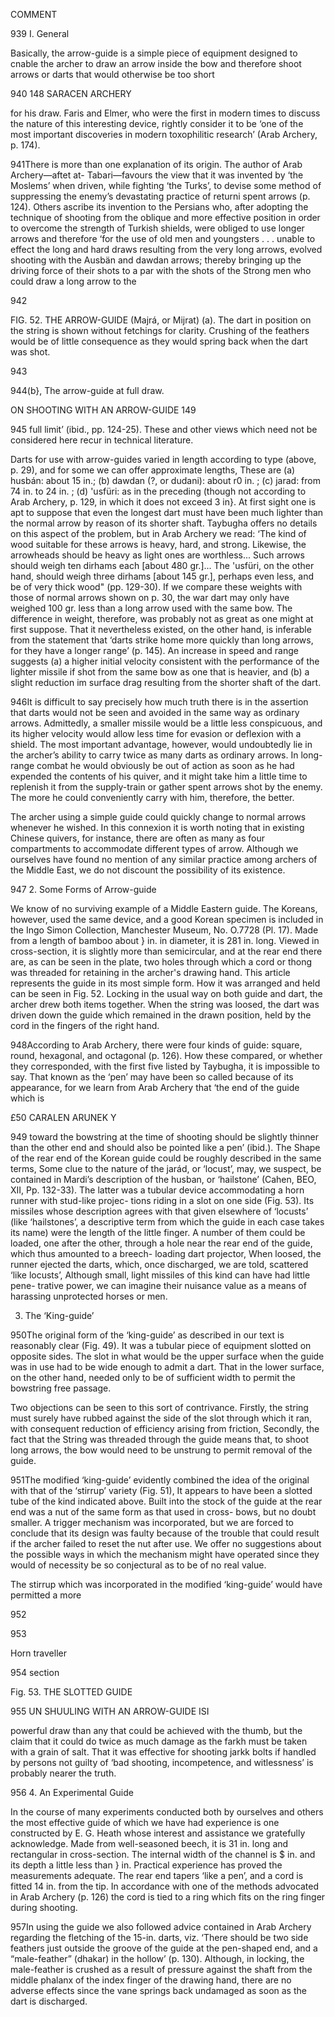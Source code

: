 COMMENT

939 I. General


Basically, the arrow-guide is a simple piece of equipment designed to cnable the archer to draw an arrow inside the bow and therefore shoot arrows or darts that would otherwise be too short

940 148 SARACEN ARCHERY


for his draw. Faris and Elmer, who were the first in modern times to discuss the nature of this interesting device, rightly consider it to be ‘one of the most important discoveries in modern toxophilitic research’ (Arab Archery, p. 174).

941There is more than one explanation of its origin. The author of Arab Archery—aftet at- Tabari—favours the view that it was invented by ‘the Moslems’ when driven, while fighting ‘the Turks’, to devise some method of suppressing the enemy’s devastating practice of returni spent arrows (p. 124). Others ascribe its invention to the Persians who, after adopting the technique of shooting from the oblique and more effective position in order to overcome the strength of Turkish shields, were obliged to use longer arrows and therefore ‘for the use of old men and youngsters . . . unable to effect the long and hard draws resulting from the very long arrows, evolved shooting with the Ausbän and dawdan arrows; thereby bringing up the driving force of their shots to a par with the shots of the Strong men who could draw a long arrow to the



942

FIG. 52. THE ARROW-GUIDE (Majrá, or Mijrat) (a). The dart in position on the string is shown without fetchings for clarity.  Crushing of the feathers would be of little consequence as they would spring back when the dart was shot.

943



944(b}, The arrow-guide at full draw.


ON SHOOTING WITH AN ARROW-GUIDE 149

945 full limit’ (ibid., pp. 124-25). These and other views which need not be considered here recur in technical literature.

Darts for use with arrow-guides varied in length according to type (above, p. 29), and for some we can offer approximate lengths, These are (a) husbán: about 15 in.; (b) dawdan (?, or dudani): about r0 in. ; (c) jarad: from 74 in. to 24 in. ; (d) 'usfüri: as in the preceding (though not according to Arab Archery, p. 129, in which it does not exceed 3 in}. At first sight one is apt to suppose that even the longest dart must have been much lighter than the normal arrow by reason of its shorter shaft. Taybugha offers no details on this aspect of the problem, but in Arab Archery we read: ‘The kind of wood suitable for these arrows is heavy, hard, and strong. Likewise, the arrowheads should be heavy as light ones are worthless... Such arrows should weigh ten dirhams each [about 480 gr.]... The 'usfüri, on the other hand, should weigh three dirhams [about 145 gr.], perhaps even less, and be of very thick wood" (pp. 129-30). If we compare these weights with those of normal arrows shown on p. 30, the war dart may only have weighed 100 gr. less than a long arrow used with the same bow. The difference in weight, therefore, was probably not as great as one might at first suppose. That it nevertheless existed, on the other hand, is inferable from the statement that ‘darts strike home more quickly than long arrows, for they have a longer range’ (p. 145). An increase in speed and range suggests (a) a higher initial velocity consistent with the performance of the lighter missile if shot from the same bow as one that is heavier, and (b) a slight reduction im surface drag resulting from the shorter shaft of the dart.

946It is difficult to say precisely how much truth there is in the assertion that darts would not be seen and avoided in the same way as ordinary arrows. Admittedly, a smaller missile would be a little less conspicuous, and its higher velocity would allow less time for evasion or deflexion with a shield. The most important advantage, however, would undoubtedly lie in the archer’s ability to carry twice as many darts as ordinary arrows. In long-range combat he would obviously be out of action as soon as he had expended the contents of his quiver, and it might take him a little time to replenish it from the supply-train or gather spent arrows shot by the enemy. The more he could conveniently carry with him, therefore, the better.

The archer using a simple guide could quickly change to normal arrows whenever he wished.  In this connexion it is worth noting that in existing Chinese quivers, for instance, there are often as many as four compartments to accommodate different types of arrow. Although we ourselves have found no mention of any similar practice among archers of the Middle East, we do not discount the possibility of its existence.

947 2. Some Forms of Arrow-guide


We know of no surviving example of a Middle Eastern guide. The Koreans, however, used the same device, and a good Korean specimen is included in the Ingo Simon Collection, Manchester Museum, No. O.7728 (Pl. 17). Made from a length of bamboo about } in. in diameter, it is 281 in. long. Viewed in cross-section, it is slightly more than semicircular, and at the rear end there are, as can be seen in the plate, two holes through which a cord or thong was threaded for retaining in the archer's drawing hand. This article represents the guide in its most simple form.  How it was arranged and held can be seen in Fig. 52. Locking in the usual way on both guide and dart, the archer drew both items together. When the string was loosed, the dart was driven down the guide which remained in the drawn position, held by the cord in the fingers of the right hand.

948According to Arab Archery, there were four kinds of guide: square, round, hexagonal, and octagonal (p. 126). How these compared, or whether they corresponded, with the first five listed by Taybugha, it is impossible to say. That known as the ‘pen’ may have been so called because of its appearance, for we learn from Arab Archery that ‘the end of the guide which is


£50 CARALEN ARUNEK Y

949 toward the bowstring at the time of shooting should be slightly thinner than the other end and should also be pointed like a pen’ (ibid.). The Shape of the rear end of the Korean guide could be roughly described in the same terms, Some clue to the nature of the jarád, or ‘locust’, may, we suspect, be contained in Mardi’s description of the husban, or ‘hailstone’ (Cahen, BEO, XII, Pp. 132-33). The latter was a tubular device accommodating a horn runner with stud-like projec- tions riding in a slot on one side (Fig. 53). Its missiles whose description agrees with that given elsewhere of ‘locusts’ (like ‘hailstones’, a descriptive term from which the guide in each case takes its name) were the length of the little finger. A number of them could be loaded, one after the other, through a hole near the rear end of the guide, which thus amounted to a breech- loading dart projector, When loosed, the runner ejected the darts, which, once discharged, we are told, scattered ‘like locusts’, Although small, light missiles of this kind can have had little pene- trative power, we can imagine their nuisance value as a means of harassing unprotected horses or men.


3. The ‘King-guide’

950The original form of the ‘king-guide’ as described in our text is reasonably clear (Fig. 49).  It was a tubular piece of equipment slotted on opposite sides. The slot in what would be the upper surface when the guide was in use had to be wide enough to admit a dart. That in the lower surface, on the other hand, needed only to be of sufficient width to permit the bowstring free passage.

Two objections can be seen to this sort of contrivance. Firstly, the string must surely have rubbed against the side of the slot through which it ran, with consequent reduction of efficiency arising from friction, Secondly, the fact that the String was threaded through the guide means that, to shoot long arrows, the bow would need to be unstrung to permit removal of the guide.

951The modified ‘king-guide’ evidently combined the idea of the original with that of the ‘stirrup’ variety (Fig. 51), It appears to have been a slotted tube of the kind indicated above.  Built into the stock of the guide at the rear end was a nut of the same form as that used in cross- bows, but no doubt smaller. A trigger mechanism was incorporated, but we are forced to conclude that its design was faulty because of the trouble that could result if the archer failed to reset the nut after use. We offer no suggestions about the possible ways in which the mechanism might have operated since they would of necessity be so conjectural as to be of no real value.

The stirrup which was incorporated in the modified ‘king-guide’ would have permitted a more

952



953

Horn traveller

954 section


Fig. 53. THE SLOTTED GUIDE

955 UN SHUULING WITH AN ARROW-GUIDE ISI


powerful draw than any that could be achieved with the thumb, but the claim that it could do twice as much damage as the farkh must be taken with a grain of salt. That it was effective for shooting jarkk bolts if handled by persons not guilty of ‘bad shooting, incompetence, and witlessness’ is probably nearer the truth.

956 4. An Experimental Guide


In the course of many experiments conducted both by ourselves and others the most effective guide of which we have had experience is one constructed by E. G. Heath whose interest and assistance we gratefully acknowledge. Made from well-seasoned beech, it is 31 in. long and rectangular in cross-section. The internal width of the channel is $ in. and its depth a little less than } in. Practical experience has proved the measurements adequate. The rear end tapers ‘like a pen’, and a cord is fitted 14 in. from the tip. In accordance with one of the methods advocated in Arab Archery (p. 126) the cord is tied to a ring which fits on the ring finger during shooting.

957In using the guide we also followed advice contained in Arab Archery regarding the fletching of the 15-in. darts, viz. ‘There should be two side feathers just outside the groove of the guide at the pen-shaped end, and a “male-feather” (dhakar) in the hollow’ (p. 130). Although, in locking, the male-feather is crushed as a result of pressure against the shaft from the middle phalanx of the index finger of the drawing hand, there are no adverse effects since the vane springs back undamaged as soon as the dart is discharged.
